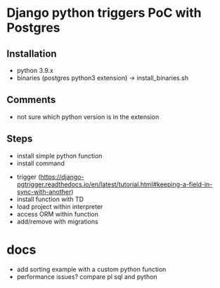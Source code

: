 # Django python triggers PoC with Postgres

## Installation

- python 3.9.x
- binaries (postgres python3 extension) -> install_binaries.sh

## Comments

- not sure which python version is in the extension

## Steps
+ install simple python function
+ install command
- trigger (https://django-pgtrigger.readthedocs.io/en/latest/tutorial.html#keeping-a-field-in-sync-with-another)
- install function with TD
- load project within interpreter
- access ORM within function
- add/remove with migrations

# docs 

- add sorting example with a custom python function
- performance issues? compare pl sql and python
